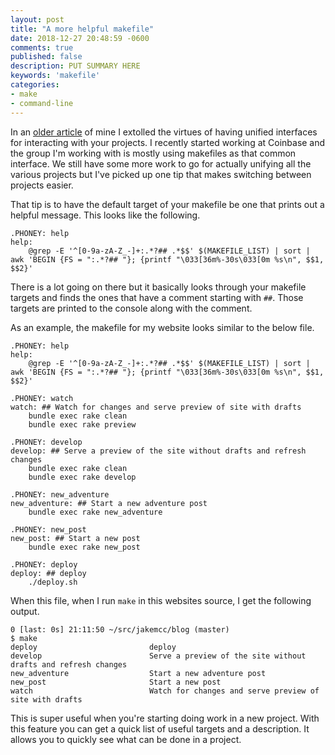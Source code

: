 ```yaml
---
layout: post
title: "A more helpful makefile"
date: 2018-12-27 20:48:59 -0600
comments: true
published: false
description: PUT SUMMARY HERE 
keywords: 'makefile'
categories: 
- make
- command-line
---
```


In an [older article](/blog/2016/11/30/unify-your-project-interfaces/) of mine I extolled the virtues of having unified interfaces for interacting with your projects. I recently started working at Coinbase and the group I'm working with is mostly using makefiles as that common interface. We still have some more work to go for actually unifying all the various projects but I've picked up one tip that makes switching between projects easier.

That tip is to have the default target of your makefile be one that prints out a helpful message. This looks like the following.

```
.PHONEY: help
help:
	@grep -E '^[0-9a-zA-Z_-]+:.*?## .*$$' $(MAKEFILE_LIST) | sort | awk 'BEGIN {FS = ":.*?## "}; {printf "\033[36m%-30s\033[0m %s\n", $$1, $$2}'
```

There is a lot going on there but it basically looks through your makefile targets and finds the ones that have a comment starting with `##`. Those targets are printed to the console along with the comment.

As an example, the makefile for my website looks similar to the below file.

```
.PHONEY: help
help:
	@grep -E '^[0-9a-zA-Z_-]+:.*?## .*$$' $(MAKEFILE_LIST) | sort | awk 'BEGIN {FS = ":.*?## "}; {printf "\033[36m%-30s\033[0m %s\n", $$1, $$2}'

.PHONEY: watch
watch: ## Watch for changes and serve preview of site with drafts
	bundle exec rake clean
	bundle exec rake preview

.PHONEY: develop
develop: ## Serve a preview of the site without drafts and refresh changes
	bundle exec rake clean
	bundle exec rake develop

.PHONEY: new_adventure
new_adventure: ## Start a new adventure post
	bundle exec rake new_adventure

.PHONEY: new_post
new_post: ## Start a new post
	bundle exec rake new_post 

.PHONEY: deploy
deploy: ## deploy
	./deploy.sh
```

When this file, when I run `make` in this websites source, I get the following output.

```
0 [last: 0s] 21:11:50 ~/src/jakemcc/blog (master)
$ make
deploy                         deploy
develop                        Serve a preview of the site without drafts and refresh changes
new_adventure                  Start a new adventure post
new_post                       Start a new post
watch                          Watch for changes and serve preview of site with drafts
```

This is super useful when you're starting doing work in a new project. With this feature you can get a quick list of useful targets and a description. It allows you to quickly see what can be done in a project.
